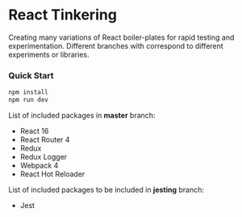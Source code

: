 # React Tinkering

Creating many variations of React boiler-plates for rapid testing and experimentation. Different branches with correspond to different experiments or libraries.

### Quick Start
```javascript
npm install
npm run dev
```
 
 List of included packages in **master** branch:
 * React 16
 * React Router 4 
 * Redux
 * Redux Logger
 * Webpack 4
 * React Hot Reloader 
 
 List of included packages to be included in **jesting** branch:
 * Jest